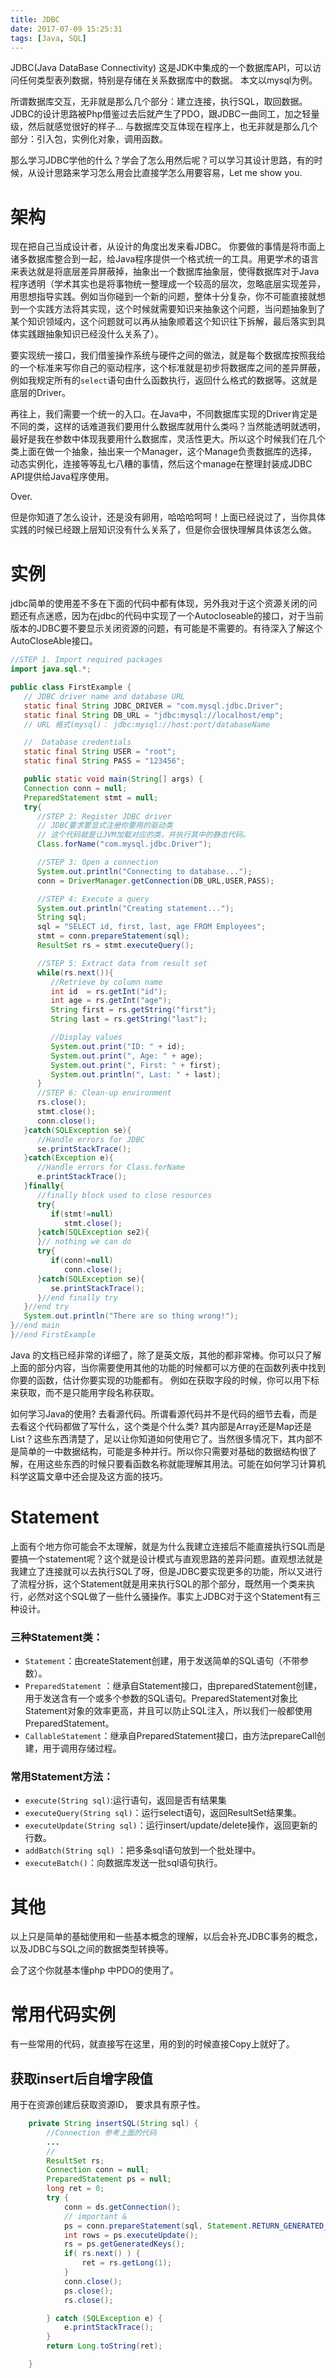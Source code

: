 ```yaml
---
title: JDBC
date: 2017-07-09 15:25:31
tags: [Java, SQL]
---
```


JDBC(Java DataBase Connectivity) 这是JDK中集成的一个数据库API，可以访问任何类型表列数据，特别是存储在关系数据库中的数据。
本文以mysql为例。

所谓数据库交互，无非就是那么几个部分：建立连接，执行SQL，取回数据。JDBC的设计思路被Php借鉴过去后就产生了PDO，跟JDBC一曲同工，加之轻量级，然后就感觉很好的样子...
与数据库交互体现在程序上，也无非就是那么几个部分：引入包，实例化对象，调用函数。

那么学习JDBC学他的什么？学会了怎么用然后呢？可以学习其设计思路，有的时候，从设计思路来学习怎么用会比直接学怎么用要容易，Let me show you.

# 架构
现在把自己当成设计者，从设计的角度出发来看JDBC。
你要做的事情是将市面上诸多数据库整合到一起，给Java程序提供一个格式统一的工具。用更学术的语言来表达就是将底层差异屏蔽掉，抽象出一个数据库抽象层，使得数据库对于Java程序透明（学术其实也是将事物统一整理成一个较高的层次，忽略底层实现差异，用思想指导实践。例如当你碰到一个新的问题，整体十分复杂，你不可能直接就想到一个实践方法将其实现，这个时候就需要知识来抽象这个问题，当问题抽象到了某个知识领域内，这个问题就可以再从抽象顺着这个知识往下拆解，最后落实到具体实践跟抽象知识已经没什么关系了）。

要实现统一接口，我们借鉴操作系统与硬件之间的做法，就是每个数据库按照我给的一个标准来写你自己的驱动程序，这个标准就是初步将数据库之间的差异屏蔽，例如我规定所有的`select`语句由什么函数执行，返回什么格式的数据等。这就是底层的Driver。

再往上，我们需要一个统一的入口。在Java中，不同数据库实现的Driver肯定是不同的类，这样的话难道我们要用什么数据库就用什么类吗？当然能透明就透明，最好是我在参数中体现我要用什么数据库，灵活性更大。所以这个时候我们在几个类上面在做一个抽象，抽出来一个Manager，这个Manage负责数据库的选择，动态实例化，连接等等乱七八糟的事情，然后这个manage在整理封装成JDBC API提供给Java程序使用。

Over.

但是你知道了怎么设计，还是没有卵用，哈哈哈呵呵！上面已经说过了，当你具体实践的时候已经跟上层知识没有什么关系了，但是你会很快理解具体该怎么做。
# 实例
jdbc简单的使用差不多在下面的代码中都有体现，另外我对于这个资源关闭的问题还有点迷惑，因为在jdbc的代码中实现了一个Autocloseable的接口，对于当前版本的JDBC要不要显示关闭资源的问题，有可能是不需要的。有待深入了解这个AutoCloseAble接口。

```java
//STEP 1. Import required packages
import java.sql.*;

public class FirstExample {
   // JDBC driver name and database URL
   static final String JDBC_DRIVER = "com.mysql.jdbc.Driver";  
   static final String DB_URL = "jdbc:mysql://localhost/emp";
   // URL 格式(mysql)： jdbc:mysql://host:port/databaseName

   //  Database credentials
   static final String USER = "root";
   static final String PASS = "123456";

   public static void main(String[] args) {
   Connection conn = null;
   PreparedStatement stmt = null;
   try{
      //STEP 2: Register JDBC driver
      // JDBC要求要显式注册你要用的驱动类
      // 这个代码就是让JVM加载对应的类，并执行其中的静态代码。
      Class.forName("com.mysql.jdbc.Driver");

      //STEP 3: Open a connection
      System.out.println("Connecting to database...");
      conn = DriverManager.getConnection(DB_URL,USER,PASS);

      //STEP 4: Execute a query
      System.out.println("Creating statement...");
      String sql;
      sql = "SELECT id, first, last, age FROM Employees";
      stmt = conn.prepareStatement(sql);
      ResultSet rs = stmt.executeQuery();

      //STEP 5: Extract data from result set
      while(rs.next()){
         //Retrieve by column name
         int id  = rs.getInt("id");
         int age = rs.getInt("age");
         String first = rs.getString("first");
         String last = rs.getString("last");

         //Display values
         System.out.print("ID: " + id);
         System.out.print(", Age: " + age);
         System.out.print(", First: " + first);
         System.out.println(", Last: " + last);
      }
      //STEP 6: Clean-up environment
      rs.close();
      stmt.close();
      conn.close();
   }catch(SQLException se){
      //Handle errors for JDBC
      se.printStackTrace();
   }catch(Exception e){
      //Handle errors for Class.forName
      e.printStackTrace();
   }finally{
      //finally block used to close resources
      try{
         if(stmt!=null)
            stmt.close();
      }catch(SQLException se2){
      }// nothing we can do
      try{
         if(conn!=null)
            conn.close();
      }catch(SQLException se){
         se.printStackTrace();
      }//end finally try
   }//end try
   System.out.println("There are so thing wrong!");
}//end main
}//end FirstExample
```

Java 的文档已经非常的详细了，除了是英文版，其他的都非常棒。你可以只了解上面的部分内容，当你需要使用其他的功能的时候都可以方便的在函数列表中找到你要的函数，估计你要实现的功能都有。
例如在获取字段的时候，你可以用下标来获取，而不是只能用字段名称获取。

如何学习Java的使用? 去看源代码。所谓看源代码并不是代码的细节去看，而是去看这个代码都做了写什么，这个类是个什么类? 其内部是Array还是Map还是List？这些东西清楚了，足以让你知道如何使用它了。当然很多情况下，其内部不是简单的一中数据结构，可能是多种并行。所以你只需要对基础的数据结构很了解，在用这些东西的时候只要看函数名称就能理解其用法。可能在如何学习计算机科学这篇文章中还会提及这方面的技巧。

# Statement
上面有个地方你可能会不太理解，就是为什么我建立连接后不能直接执行SQL而是要搞一个statement呢？这个就是设计模式与直观思路的差异问题。直观想法就是我建立了连接就可以去执行SQL了呀，但是JDBC要实现更多的功能，所以又进行了流程分拆，这个Statement就是用来执行SQL的那个部分，既然用一个类来执行，必然对这个SQL做了一些什么骚操作。事实上JDBC对于这个Statement有三种设计。

### 三种Statement类：

- `Statement`：由createStatement创建，用于发送简单的SQL语句（不带参数）。
- `PreparedStatement` ：继承自Statement接口，由preparedStatement创建，用于发送含有一个或多个参数的SQL语句。PreparedStatement对象比Statement对象的效率更高，并且可以防止SQL注入，所以我们一般都使用PreparedStatement。
- `CallableStatement`：继承自PreparedStatement接口，由方法prepareCall创建，用于调用存储过程。

### 常用Statement方法：

- `execute(String sql)`:运行语句，返回是否有结果集
- `executeQuery(String sql)`：运行select语句，返回ResultSet结果集。
- `executeUpdate(String sql)`：运行insert/update/delete操作，返回更新的行数。
- `addBatch(String sql)` ：把多条sql语句放到一个批处理中。
- `executeBatch()`：向数据库发送一批sql语句执行。

# 其他

以上只是简单的基础使用和一些基本概念的理解，以后会补充JDBC事务的概念，以及JDBC与SQL之间的数据类型转换等。

会了这个你就基本懂php 中PDO的使用了。

# 常用代码实例
有一些常用的代码，就直接写在这里，用的到的时候直接Copy上就好了。

## 获取insert后自增字段值
用于在资源创建后获取资源ID， 要求具有原子性。
```java
    private String insertSQL(String sql) {
        //Connection 参考上面的代码
        ...
        // 
        ResultSet rs;
        Connection conn = null;
        PreparedStatement ps = null;
        long ret = 0;
        try {
            conn = ds.getConnection();
            // important & 
            ps = conn.prepareStatement(sql, Statement.RETURN_GENERATED_KEYS);
            int rows = ps.executeUpdate();
            rs = ps.getGeneratedKeys();
            if( rs.next() ) {
                ret = rs.getLong(1);
            }
            conn.close();
            ps.close();
            rs.close();

        } catch (SQLException e) {
            e.printStackTrace();
        }
        return Long.toString(ret);

    }
```
